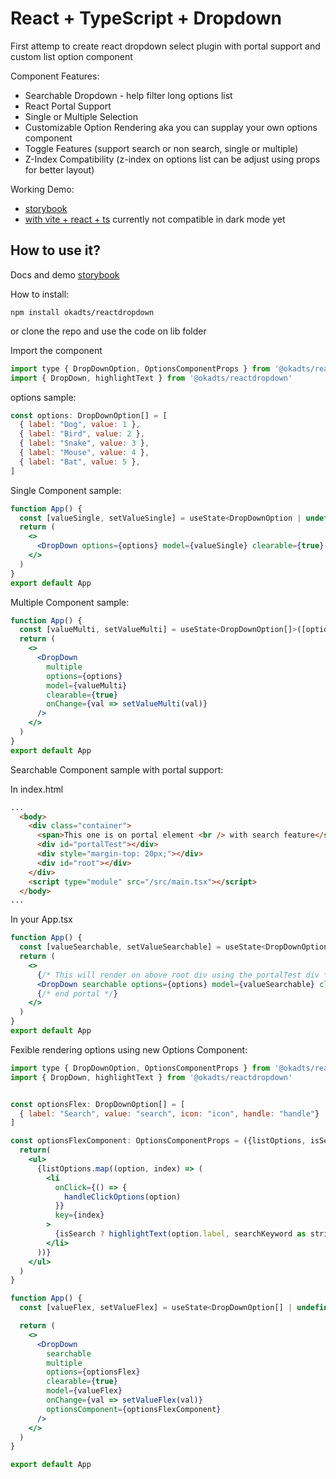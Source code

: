 # React + TypeScript + Dropdown

First attemp to create react dropdown select plugin with portal support and custom list option component

Component Features:

- Searchable Dropdown - help filter long options list
- React Portal Support
- Single or Multiple Selection
- Customizable Option Rendering aka you can supplay your own options component
- Toggle Features (support search or non search, single or multiple)
- Z-Index Compatibility (z-index on options list can be adjust using props for better layout)


Working Demo:

- [storybook](https://reactddstorybook.pages.dev/)
- [with vite + react + ts](https://reactddvite.pages.dev/) currently not compatible in dark mode yet

## How to use it?

Docs and demo [storybook](https://reactddstorybook.pages.dev/)

How to install:

```shell
npm install okadts/reactdropdown
```
or clone the repo and use the code on lib folder

Import the component

```jsx
import type { DropDownOption, OptionsComponentProps } from '@okadts/reactdropdown'
import { DropDown, highlightText } from '@okadts/reactdropdown'
```

options sample:

```jsx
const options: DropDownOption[] = [
  { label: "Dog", value: 1 },
  { label: "Bird", value: 2 },
  { label: "Snake", value: 3 },
  { label: "Mouse", value: 4 },
  { label: "Bat", value: 5 },
]
```

Single Component sample:

```jsx
function App() {
  const [valueSingle, setValueSingle] = useState<DropDownOption | undefined>(options[0])
  return (
    <>
      <DropDown options={options} model={valueSingle} clearable={true} onChange={val => setValueSingle(val)} />
    </>
  )
}
export default App
```

Multiple Component sample:

```jsx
function App() {
  const [valueMulti, setValueMulti] = useState<DropDownOption[]>([options[0]])
  return (
    <>
      <DropDown
        multiple
        options={options}
        model={valueMulti}
        clearable={true}
        onChange={val => setValueMulti(val)}
      />
    </>
  )
}
export default App
```

Searchable Component sample with portal support:

In index.html
```html
...
  <body>
    <div class="container">
      <span>This one is on portal element <br /> with search feature</span>
      <div id="portalTest"></div>
      <div style="margin-top: 20px;"></div>
      <div id="root"></div>
    </div>
    <script type="module" src="/src/main.tsx"></script>
  </body>
...
```

In your App.tsx

```jsx
function App() {
  const [valueSearchable, setValueSearchable] = useState<DropDownOption | undefined>(options[0])
  return (
    <>
      {/* This will render on above root div using the portalTest div */}
      <DropDown searchable options={options} model={valueSearchable} clearable={true} usePortal={true} portalName='portalTest' onChange={val => setValueSearchable(val)} />
      {/* end portal */}
    </>
  )
}
export default App
```

Fexible rendering options using new Options Component:

```jsx
import type { DropDownOption, OptionsComponentProps } from '@okadts/reactdropdown'
import { DropDown, highlightText } from '@okadts/reactdropdown'


const optionsFlex: DropDownOption[] = [
  { label: "Search", value: "search", icon: "icon", handle: "handle"}
]

const optionsFlexComponent: OptionsComponentProps = ({listOptions, isSearch, searchKeyword, handleClickOptions}) => {
  return(
    <ul>
      {listOptions.map((option, index) => (
        <li
          onClick={() => {
            handleClickOptions(option)
          }}
          key={index}
        >
          {isSearch ? highlightText(option.label, searchKeyword as string) : option.label}
        </li>
      ))}
    </ul>
  )
}

function App() {
  const [valueFlex, setValueFlex] = useState<DropDownOption[] | undefined>([optionsFlex[0]])

  return (
    <>
      <DropDown
        searchable
        multiple
        options={optionsFlex}
        clearable={true}
        model={valueFlex}
        onChange={val => setValueFlex(val)}
        optionsComponent={optionsFlexComponent}
      />
    </>
  )
}

export default App
```
